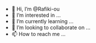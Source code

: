 - 👋 Hi, I’m @Rafiki-ou
- 👀 I’m interested in ...
- 🌱 I’m currently learning ...
- 💞️ I’m looking to collaborate on ...
- 📫 How to reach me ...

<!---
Rafiki-ou/Rafiki-ou is a ✨ special ✨ repository because its `README.md` (this file) appears on your GitHub profile.
You can click the Preview link to take a look at your changes.
--->
